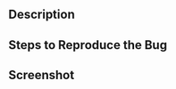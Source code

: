 ## Description

<!--- Describe the bug you're noticing -->


## Steps to Reproduce the Bug

<!--- Give instructions as to how the bug can be reproduced -->

## Screenshot

<!--- Give a screenshot of what and where you're noticing the bug -->


<!-- Remember to add labels (which clone, what priority--high/low) -->